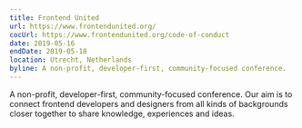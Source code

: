 ```yaml
---
title: Frontend United
url: https://www.frontendunited.org/
cocUrl: https://www.frontendunited.org/code-of-conduct
date: 2019-05-16
endDate: 2019-05-18
location: Utrecht, Netherlands
byline: A non-profit, developer-first, community-focused conference.
---
```


A non-profit, developer-first, community-focused conference. Our aim is to connect frontend developers and designers from all kinds of backgrounds closer together to share knowledge, experiences and ideas.
